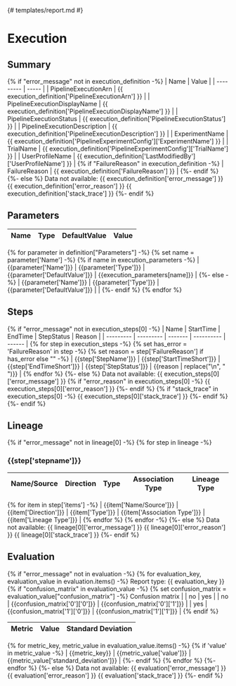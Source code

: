 {# templates/report.md #}

# Execution

## Summary

{% if "error_message" not in execution_definition  -%}
| Name      | Value | 
| --------- | ----- | 
| PipelineExecutionArn | {{ execution_definition['PipelineExecutionArn'] }} |
| PipelineExecutionDisplayName | {{ execution_definition['PipelineExecutionDisplayName'] }} |
| PipelineExecutionStatus | {{ execution_definition['PipelineExecutionStatus'] }} |
| PipelineExecutionDescription | {{ execution_definition['PipelineExecutionDescription'] }} |
| ExperimentName | {{ execution_definition['PipelineExperimentConfig']['ExperimentName'] }} |
| TrialName | {{ execution_definition['PipelineExperimentConfig']['TrialName'] }} |
| UserProfileName | {{ execution_definition['LastModifiedBy']['UserProfileName'] }} |
{% if "FailureReason" in execution_definition  -%}
| FailureReason | {{ execution_definition['FailureReason'] }} |
{%- endif  %}
{%- else  %}
Data not available:
{{ execution_definition['error_message'] }}
{{ execution_definition['error_reason'] }}
{{ execution_definition['stack_trace'] }}
{%- endif  %}

## Parameters

| Name      | Type | DefaultValue | Value | 
| --------- | ---- | ------------ | ----- | 
{% for parameter in definition["Parameters"] -%}
{% set name = parameter['Name'] -%}
{% if name in execution_parameters -%}
| {{parameter['Name']}} | {{parameter['Type']}} | {{parameter['DefaultValue']}} | {{execution_parameters[name]}} |
{%- else -%}
| {{parameter['Name']}} | {{parameter['Type']}} | {{parameter['DefaultValue']}} |  |
{%- endif  %}
{% endfor %}

## Steps

{% if "error_message" not in execution_steps[0]  -%}
| Name      | StartTime | EndTime | StepStatus | Reason |
| --------- | --------- | ------- | ---------- | ------ |
{% for step in execution_steps -%}
{% set has_error = 'FailureReason' in step -%}
{% set reason = step['FailureReason'] if has_error else "" -%}
| {{step['StepName']}} | {{step['StartTimeShort']}} | {{step['EndTimeShort']}} | {{step['StepStatus']}} | {{reason | replace("\n", " ")}} |
{% endfor %}
{%- else  %}
Data not available:
{{ execution_steps[0]['error_message'] }}
{% if "error_reason" in execution_steps[0]  -%}
{{ execution_steps[0]['error_reason'] }}
{%- endif  %}
{% if "stack_trace" in execution_steps[0]  -%}
{{ execution_steps[0]['stack_trace'] }}
{%- endif  %}
{%- endif  %}

## Lineage

{% if "error_message" not in lineage[0]  -%}
{% for step in lineage -%}

### {{step['stepname']}}

| Name/Source   | Direction | Type | Association Type | Lineage Type |
| ------------- | --------- | ---- | ---------------- | ------------ |
{% for item in step['items']  -%}
| {{item['Name/Source']}} | {{item['Direction']}} | {{item['Type']}} | {{item['Association Type']}} | {{item['Lineage Type']}} |
{% endfor  %}
{% endfor -%}
{%- else  %}
Data not available:
{{ lineage[0]['error_message'] }}
{{ lineage[0]['error_reason'] }}
{{ lineage[0]['stack_trace'] }}
{%- endif  %}

## Evaluation

{% if "error_message" not in evaluation  -%}
{% for evaluation_key, evaluation_value in evaluation.items() -%}
Report type: {{ evaluation_key }}
{% if "confusion_matrix" in evaluation_value -%}
{% set confusion_matrix = evaluation_value["confusion_matrix"] -%}
Confusion matrix
|     | no | yes |
| no  | {{confusion_matrix['0']['0']}} | {{confusion_matrix['0']['1']}} |
| yes | {{confusion_matrix['1']['0']}} | {{confusion_matrix['1']['1']}} |
{% endif %}

| Metric   | Value | Standard Deviation |
| -------- | ----- | ------------------ |
{% for metric_key, metric_value in evaluation_value.items() -%}
{% if 'value' in metric_value -%}
| {{metric_key}} | {{metric_value['value']}} | {{metric_value['standard_deviation']}} |
{%- endif %}
{% endfor  %}
{%- endfor  %}
{%- else  %}
Data not available:
{{ evaluation['error_message'] }}
{{ evaluation['error_reason'] }}
{{ evaluation['stack_trace'] }}
{%- endif  %}
